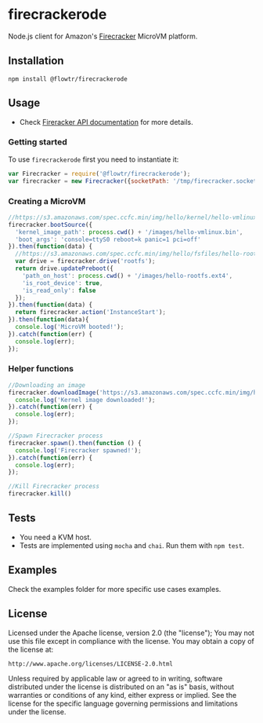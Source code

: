 # firecrackerode

Node.js client for Amazon's [Firecracker](http://firecracker-microvm.io) MicroVM platform.

## Installation

`npm install @flowtr/firecrackerode`

## Usage

* Check [Fireracker API documentation](https://github.com/firecracker-microvm/firecracker/blob/master/src/api_server/swagger/firecracker.yaml) for more details.

### Getting started

To use `firecrackerode` first you need to instantiate it:

``` js
var Firecracker = require('@flowtr/firecrackerode');
var firecracker = new Firecracker({socketPath: '/tmp/firecracker.socket'});
```

### Creating a MicroVM

``` js
//https://s3.amazonaws.com/spec.ccfc.min/img/hello/kernel/hello-vmlinux.bin
firecracker.bootSource({
  'kernel_image_path': process.cwd() + '/images/hello-vmlinux.bin',
  'boot_args': 'console=ttyS0 reboot=k panic=1 pci=off'
}).then(function(data) {
  //https://s3.amazonaws.com/spec.ccfc.min/img/hello/fsfiles/hello-rootfs.ext4
  var drive = firecracker.drive('rootfs');
  return drive.updatePreboot({
    'path_on_host': process.cwd() + '/images/hello-rootfs.ext4',
    'is_root_device': true,
    'is_read_only': false
  });
}).then(function(data) {
  return firecracker.action('InstanceStart');
}).then(function(data){
  console.log('MicroVM booted!');
}).catch(function(err) {
  console.log(err);
});
```

### Helper functions

``` js
//Downloading an image
firecracker.downloadImage('https://s3.amazonaws.com/spec.ccfc.min/img/hello/kernel/hello-vmlinux.bin', os.tmpdir() + '/hello-vmlinux.bin').then(function () {
  console.log('Kernel image downloaded!');
}).catch(function(err) {
  console.log(err);
});

//Spawn Firecracker process
firecracker.spawn().then(function () {
  console.log('Firecracker spawned!');
}).catch(function(err) {
  console.log(err);
});

//Kill Firecracker process
firecracker.kill()

```

## Tests

* You need a KVM host.
* Tests are implemented using `mocha` and `chai`. Run them with `npm test`.

## Examples

Check the examples folder for more specific use cases examples.

## License

Licensed under the Apache license, version 2.0 (the "license"); You may not use this file except in compliance with the license. You may obtain a copy of the license at:

`http://www.apache.org/licenses/LICENSE-2.0.html`

Unless required by applicable law or agreed to in writing, software distributed under the license is distributed on an "as is" basis, without warranties or conditions of any kind, either express or implied. See the license for the specific language governing permissions and limitations under the license.
